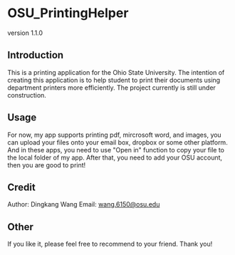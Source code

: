 # OSU_PrintingHelper
version 1.1.0

## Introduction

This is a printing application for the Ohio State University. The intention of creating this application is to help student to print their documents using department printers more efficiently. The project currently is still under construction.

## Usage

For now, my app supports printing pdf, mircrosoft word, and images, you can upload your files onto your email box, dropbox or some other platform. And in these apps, you need to use "Open in" function to copy your file to the local folder of my app. After that, you need to add your OSU account, then you are good to print!

## Credit

Author: Dingkang Wang
Email: wang.6150@osu.edu 

## Other

If you like it, please feel free to recommend to your friend. 
Thank you!
